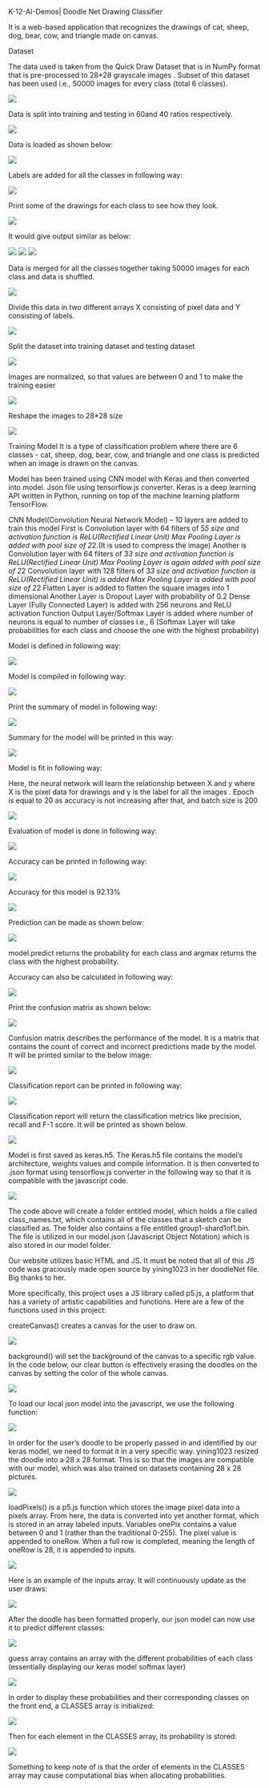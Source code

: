 K-12-AI-Demos| Doodle Net Drawing Classifier

It is a web-based application that recognizes the drawings of cat, sheep, dog, bear, cow, and triangle made on canvas.

Dataset

The data used is taken from the Quick Draw Dataset that is in NumPy format that is pre-processed to 28*28 grayscale images . Subset of this dataset has been used i.e., 50000 images for every class (total 6 classes). 


<img src="readMePictures/pic0.png">

Data is split into training and testing in 60and 40 ratios respectively.


<img src="readMePictures/pic1.png">

Data is loaded as shown below:

<img src="readMePictures/pic2.png">

Labels are added for all the classes in following way:

<img src="readMePictures/pic3.png">

Print some of the drawings for each class to see how they look. 

<img src="readMePictures/pic4.png">

It would give output similar as below:

<img src="readMePictures/pic5.png">

<img src="readMePictures/pic6.png">

<img src="readMePictures/pic7.png">

Data is merged for all the classes together taking 50000 images for each class and data is shuffled.

<img src="readMePictures/pic8.png">

Divide this data in two different arrays X consisting of pixel data and Y consisting of labels.

<img src="readMePictures/pic9.png">

Split the dataset into training dataset and testing dataset 

<img src="readMePictures/pic10.png">

Images are normalized, so that values are between 0 and 1 to make the training easier

<img src="readMePictures/pic11.png">

Reshape the images to 28*28 size

<img src="readMePictures/pic12.png">

Training Model
 It is a type of classification problem where there are 6 classes - cat, sheep, dog, bear, cow, and triangle and one class is predicted when an image is drawn on the canvas.

Model has been trained using CNN model with Keras and then converted into model. Json file using tensorflow.js converter.
Keras is a deep learning API written in Python, running on top of the machine learning platform TensorFlow. 


CNN Model(Convolution Neural Network Model) – 10 layers are added to train this model
First is Convolution layer with 64 filters of 5*5 size and activation function is ReLU(Rectified Linear Unit)
Max Pooling Layer is added with pool size of 2*2.(It is used to compress the image)
Another is Convolution layer with 64 filters of 3*3 size and activation function is ReLU(Rectified Linear Unit)
Max Pooling Layer is again added with pool size of 2*2
Convolution layer with 128 filters of 3*3 size and activation function is ReLU(Rectified Linear Unit) is added
Max Pooling Layer is added with pool size of 2*2
Flatten Layer is added to flatten the square images into 1 dimensional
Another Layer is Dropout Layer with probability of 0.2
Dense Layer (Fully Connected Layer) is added with 256 neurons and ReLU activation function
Output Layer/Softmax Layer is added where number of neurons is equal to number of classes i.e., 6 (Softmax Layer will take probabilities for each class and choose the one with the highest probability)





Model is defined in following way:

<img src="readMePictures/pic13.png">


Model is compiled in following way:

<img src="readMePictures/pic14.png">

Print the summary of model in following way:

<img src="readMePictures/pic15.png">

Summary for the model will be printed in this way:


<img src="readMePictures/pic16.png">

Model is fit in following way:

Here, the neural network will learn the relationship between X and y where X is the pixel data for drawings and y is the label for all the images . Epoch is equal to 20 as accuracy is not increasing after that, and batch size is 200

<img src="readMePictures/pic17.png">

Evaluation of model is done in following way:

<img src="readMePictures/pic18.png">

Accuracy can be printed in following way:

<img src="readMePictures/pic19.png">

Accuracy for this model is 92.13%

<img src="readMePictures/pic20.png">

Prediction can be made as shown below:

<img src="readMePictures/pic21.png">

model.predict returns the probability for each class and argmax returns the class with the highest probability.

Accuracy can also be calculated in following way:

<img src="readMePictures/pic22.png">


Print the confusion matrix as shown below:

<img src="readMePictures/pic23.png">

Confusion matrix describes the performance of the model. It is a matrix that contains the count of correct and incorrect predictions made by the model. It will be printed similar to the below image:

<img src="readMePictures/pic24.png">

Classification report can be printed in following way:

<img src="readMePictures/pic25.png">

Classification report will return the classification metrics like precision, recall and F-1 score. It will be printed as shown below.

<img src="readMePictures/pic26.png">

Model is first saved as keras.h5. The Keras.h5 file contains the model’s architecture, weights values and compile information. 
It is then converted to .json format using tensorflow.js converter in the following way so that it is compatible with the javascript code.

<img src="readMePictures/pic27.png">

The code above will create a folder entitled model, which holds a file called class_names.txt, which contains all of the classes that a sketch can be classified as. The folder also contains a file entitled group1-shard1of1.bin. The file is utilized in our model.json (Javascript Object Notation) which is also stored in our model folder. 


Our website utilizes basic HTML and JS. It must be noted that all of this JS code was graciously made open source by yining1023 in her doodleNet file. Big thanks to her. 

More specifically, this project uses a JS library called p5.js, a platform that has a variety of artistic capabilities and functions. Here are a few of the functions used in this project:

createCanvas() creates a canvas for the user to draw on.

<img src="readMePictures/pic28.png">

background() will set the background of the canvas to a specific rgb value. In the code below, our clear button is effectively erasing the doodles on the canvas by setting the color of the whole canvas.

<img src="readMePictures/pic29.png">

To load our local json model into the javascript, we use the following function:

<img src="readMePictures/pic30.png">

In order for the user’s doodle to be properly passed in and identified by our keras model, we need to format it in a very specific way. yining1023 resized the doodle into a 28 x 28 format. This is so that the images are compatible with our model, which was also trained on datasets containing 28 x 28 pictures.

<img src="readMePictures/pic31.png">

loadPixels() is a p5.js function which stores the image pixel data into a pixels array. From here, the data is converted into yet another format, which is stored in an array labeled inputs. Variables onePix contains a value between 0 and 1 (rather than the traditional 0-255). The pixel value is appended to oneRow. When a full row is completed, meaning the length of oneRow is 28, it is appended to inputs. 

<img src="readMePictures/pic32.png">

Here is an example of the inputs array. It will continuously update as the user draws:

<img src="readMePictures/pic33.png">

After the doodle has been formatted properly, our json model can now use it to predict different classes:


<img src="readMePictures/pic34.png">

guess array contains an array with the different probabilities of each class (essentially displaying our keras model softmax layer)

<img src="readMePictures/pic35.png">


In order to display these probabilities and their corresponding classes on the front end, a CLASSES array is initialized:

<img src="readMePictures/pic36.png">

Then for each element in the CLASSES array, its probability is stored:

<img src="readMePictures/pic37.png">


Something to keep note of is that the order of elements in the CLASSES array may cause computational bias when allocating probabilities.

 

